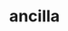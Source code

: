 ---
title: ancilla
meaning: slave-woman, slave
ch: [six, 7r]
pos: noun
stem: ancill
genend: ae
abbgender: f.
abbgender2: fem.
gender: feminine
declension: first
derivative: ancillary
laudio: ../assets/audio/ancilla-laudio.mp3
six: y
---